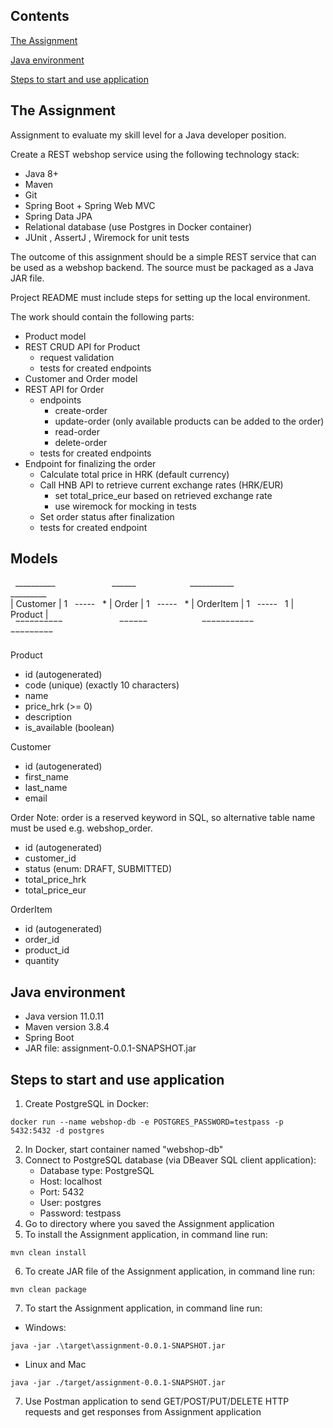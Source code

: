 
## Contents

[The Assignment](#the-assignment)

[Java environment](#java-environment)

[Steps to start and use application](#steps-to-start-and-use-application)


## The Assignment
Assignment to evaluate my skill level for a Java developer position.

Create a REST webshop service using the following technology stack:
* Java 8+
* Maven
* Git
* Spring Boot + Spring Web MVC
* Spring Data JPA
* Relational database (use Postgres in Docker container)
* JUnit , AssertJ , Wiremock for unit tests

The outcome of this assignment should be a simple REST service that can be used as a webshop
backend. The source must be packaged as a Java JAR file.

Project README must include steps for setting up the local environment.

The work should contain the following parts:
* Product model
* REST CRUD API for Product
    * request validation
    * tests for created endpoints
* Customer and Order model
* REST API for Order
    * endpoints
        * create-order
        * update-order (only available products can be added to the order)
        * read-order
        * delete-order
    * tests for created endpoints
* Endpoint for finalizing the order
    * Calculate total price in HRK (default currency)
    * Call HNB API to retrieve current exchange rates (HRK/EUR)
        * set total_price_eur based on retrieved exchange rate
        * use wiremock for mocking in tests
    * Set order status after finalization
    * tests for created endpoint

## Models


&nbsp; __________ &nbsp;&nbsp;&nbsp;&nbsp;&nbsp;&nbsp;&nbsp;&nbsp;&nbsp;&nbsp;&nbsp;&nbsp;&nbsp;&nbsp;&nbsp;&nbsp;&nbsp;&nbsp;&nbsp;&nbsp;&nbsp; ______ &nbsp;&nbsp;&nbsp;&nbsp;&nbsp;&nbsp;&nbsp;&nbsp;&nbsp;&nbsp;&nbsp;&nbsp;&nbsp;&nbsp;&nbsp;&nbsp;&nbsp;&nbsp;&nbsp;&nbsp; ___________ &nbsp;&nbsp;&nbsp;&nbsp;&nbsp;&nbsp;&nbsp;&nbsp;&nbsp;&nbsp;&nbsp;&nbsp;&nbsp;&nbsp;&nbsp;&nbsp;&nbsp;&nbsp;&nbsp;&nbsp;&nbsp; _________ \
| Customer  | 1&nbsp;&nbsp; ----- &nbsp;&nbsp;* | Order | 1&nbsp;&nbsp; ----- &nbsp;&nbsp;* | OrderItem | 1&nbsp;&nbsp; ----- &nbsp;&nbsp;1 | Product |\
&nbsp; &oline;&oline;&oline;&oline;&oline;&oline;&oline;&oline;&oline;&oline; &nbsp;&nbsp;&nbsp;&nbsp;&nbsp;&nbsp;&nbsp;&nbsp;&nbsp;&nbsp;&nbsp;&nbsp;&nbsp;&nbsp;&nbsp;&nbsp;&nbsp;&nbsp;&nbsp;&nbsp;&nbsp; &oline;&oline;&oline;&oline;&oline;&oline; &nbsp;&nbsp;&nbsp;&nbsp;&nbsp;&nbsp;&nbsp;&nbsp;&nbsp;&nbsp;&nbsp;&nbsp;&nbsp;&nbsp;&nbsp;&nbsp;&nbsp;&nbsp;&nbsp;&nbsp; &oline;&oline;&oline;&oline;&oline;&oline;&oline;&oline;&oline;&oline;&oline; &nbsp;&nbsp;&nbsp;&nbsp;&nbsp;&nbsp;&nbsp;&nbsp;&nbsp;&nbsp;&nbsp;&nbsp;&nbsp;&nbsp;&nbsp;&nbsp;&nbsp;&nbsp;&nbsp;&nbsp;&nbsp; &oline;&oline;&oline;&oline;&oline;&oline;&oline;&oline;&oline;

Product
* id (autogenerated)
* code (unique) (exactly 10 characters)
* name
* price_hrk (>= 0)
* description
* is_available (boolean)

Customer
* id (autogenerated)
* first_name
* last_name
* email

Order
Note: order is a reserved keyword in SQL, so alternative table name must be used e.g. webshop_order.
* id (autogenerated)
* customer_id
* status (enum: DRAFT, SUBMITTED)
* total_price_hrk
* total_price_eur

OrderItem
* id (autogenerated)
* order_id
* product_id
* quantity




## Java environment 

* Java version 11.0.11
* Maven version 3.8.4
* Spring Boot
* JAR file: assignment-0.0.1-SNAPSHOT.jar



## Steps to start and use application

1. Create PostgreSQL in Docker:
```
docker run --name webshop-db -e POSTGRES_PASSWORD=testpass -p 5432:5432 -d postgres
```
2. In Docker, start container named "webshop-db"
3. Connect to PostgreSQL database (via DBeaver SQL client application):
   * Database type: PostgreSQL
   * Host: localhost
   * Port: 5432
   * User: postgres
   * Password: testpass
4. Go to directory where you saved the Assignment application
5. To install the Assignment application, in command line run:
```
mvn clean install
```
6. To create JAR file of the Assignment application, in command line run: 
```
mvn clean package
```
7. To start the Assignment application, in command line run:
 * Windows:
```
java -jar .\target\assignment-0.0.1-SNAPSHOT.jar
```
  * Linux and Mac
```
java -jar ./target/assignment-0.0.1-SNAPSHOT.jar
```
7. Use Postman application to send GET/POST/PUT/DELETE HTTP requests and get responses from Assignment application

